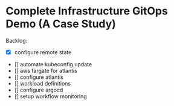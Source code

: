 # Complete Infrastructure GitOps Demo (A Case Study)

Backlog:
- [X] configure remote state
- [] automate kubeconfig update
- [] aws fargate for atlantis
- [] configure atlantis
- [] workload definitions
- [] configure argocd
- [] setup workflow monitoring
